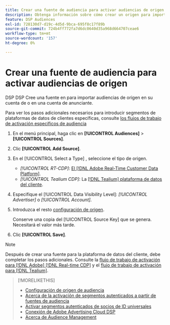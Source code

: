 ```yaml
---
title: Crear una fuente de audiencia para activar audiencias de origen
description: Obtenga información sobre cómo crear un origen para importar audiencias a su cuenta de o a una cuenta de anunciante.
feature: DSP Audiences
exl-id: 728130d7-d19c-4d5d-9bca-695f8c17f89b
source-git-commit: 724b4ff772fa7d6dc0640d35a968d664707ceae6
workflow-type: tm+mt
source-wordcount: '157'
ht-degree: 0%

---
```


# Crear una fuente de audiencia para activar audiencias de origen

<!-- Will this remain for admin users/Adobe Account Team users only? -->

DSP DSP Cree una fuente en para importar audiencias de origen en su cuenta de o en una cuenta de anunciante.

Para ver los pasos adicionales necesarios para introducir segmentos de plataformas de datos de clientes específicas, consulte [los flujos de trabajo de activación específicos de audiencia](source-about.md)

1. En el menú principal, haga clic en **[!UICONTROL Audiences]** > **[!UICONTROL Sources]**.

1. Clic **[!UICONTROL Add Source]**.

1. En el [!UICONTROL Select a Type] , seleccione el tipo de origen.

   * *[!UICONTROL RT-CDP]*: [El [!DNL Adobe Real-Time Customer Data Platform]](source-about.md).

   <!-- * *[!UICONTROL ActionIQ]*: The [[!DNL ActionIQ] customer data platform](source-about.md). -->

   * *[!UICONTROL Tealium CDP]*: La [[!DNL Tealium] plataforma de datos del cliente](source-about.md).

1. Especifique el [!UICONTROL Data Visibility Level]: *[!UICONTROL Advertiser]* o *[!UICONTROL Account]*.

1. Introduzca el resto [configuración de origen](source-settings.md).

   Conserve una copia del [!UICONTROL Source Key] que se genera. Necesitará el valor más tarde.

1. Clic **[!UICONTROL Save]**.

>[!NOTE]
>
>Después de crear una fuente para la plataforma de datos del cliente, debe completar los pasos adicionales. Consulte la [flujo de trabajo de activación para [!DNL Adobe] [!DNL Real-time CDP]](source-adobe-rtcdp.md)<!-- the [activation workflow for [!DNL ActionIQ]](source-actioniq.md), --> y el [flujo de trabajo de activación para [!DNL Tealium]](source-tealium.md).

>[!MORELIKETHIS]
>
>* [Configuración de origen de audiencia](source-settings.md)
>* [Acerca de la activación de segmentos autenticados a partir de fuentes de audiencia](source-about.md)
>* [Activar segmentos autenticados de socios de ID universales](source-universal-id.md)<!-- title?-->
>* [Conexión de Adobe Advertising Cloud DSP](https://experienceleague.adobe.com/docs/experience-platform/destinations/catalog/advertising/adobe-advertising-cloud-connection.html)
>* [Acerca de Audience Management](/help/dsp/audiences/audience-about.md)
